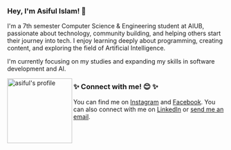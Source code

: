 ### Hey, I'm Asiful Islam! 👋

I'm a 7th semester Computer Science & Engineering student at AIUB, passionate about technology, community building, and helping others start their journey into tech. I enjoy learning deeply about programming, creating content, and exploring the field of Artificial Intelligence.

I'm currently focusing on my studies and expanding my skills in software development and AI.

<img align="left" width="150" height="150" src=".png" alt="asiful's profile">

### ✨ Connect with me! 😊 ✨
You can find me on [Instagram](https://www.instagram.com/your-instagram-handle) and [Facebook](https://facebook.com/asifulislamasiff). You can also connect with me on [LinkedIn](https://linkedin.com/in/asifulislamasif) or [send me an email](mailto:asifulislamasif97@gmail.com).

<!--
**asifnotes/asifnotes** is a ✨ _special_ ✨ repository because its `README.md` (this file) appears on your GitHub profile.

Here are some ideas to get you started:

- 🔭 I’m currently working on ...
- 🌱 I’m currently learning ...
- 👯 I’m looking to collaborate on ...
- 🤔 I’m looking for help with ...
- 💬 Ask me about ...
- 📫 How to reach me: ...
- 😄 Pronouns: ...
- ⚡ Fun fact: ...
-->
